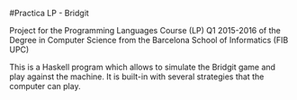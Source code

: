 #Practica LP - Bridgit

Project for the Programming Languages Course (LP) Q1 2015-2016 of the Degree in Computer Science from the Barcelona School of Informatics (FIB UPC)

This is a Haskell program which allows to simulate the Bridgit game and play against the machine. It is built-in with several strategies that the computer can play.
